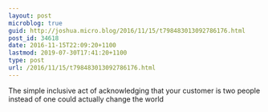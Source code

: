 ```yaml
---
layout: post
microblog: true
guid: http://joshua.micro.blog/2016/11/15/t798483013092786176.html
post_id: 34618
date: 2016-11-15T22:09:20+1100
lastmod: 2019-07-30T17:41:20+1100
type: post
url: /2016/11/15/t798483013092786176.html
---
```

The simple inclusive act of acknowledging that your customer is two people instead of one could actually change the world
